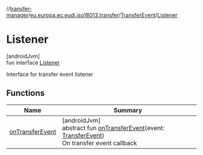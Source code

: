 //[transfer-manager](../../../../index.md)/[eu.europa.ec.eudi.iso18013.transfer](../../index.md)/[TransferEvent](../index.md)/[Listener](index.md)

# Listener

[androidJvm]\
fun interface [Listener](index.md)

Interface for transfer event listener

## Functions

| Name | Summary |
|---|---|
| [onTransferEvent](on-transfer-event.md) | [androidJvm]<br>abstract fun [onTransferEvent](on-transfer-event.md)(event: [TransferEvent](../index.md))<br>On transfer event callback |
